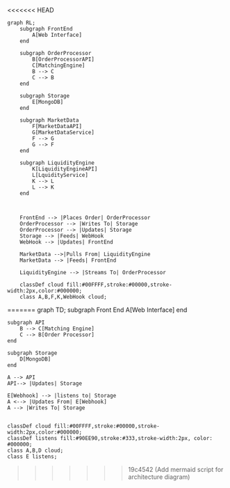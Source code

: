 <<<<<<< HEAD
```mermaid
graph RL;
    subgraph FrontEnd
        A[Web Interface]
    end

    subgraph OrderProcessor
        B[OrderProcessorAPI]
        C[MatchingEngine]
        B --> C
        C --> B
    end

    subgraph Storage
        E[MongoDB]
    end

    subgraph MarketData
        F[MarketDataAPI]
        G[MarketDataService]
        F --> G
        G --> F
    end

    subgraph LiquidityEngine
        K[LiquidityEngineAPI]
        L[LquidityService]
        K --> L
        L --> K
    end
    
    

    FrontEnd --> |Places Order| OrderProcessor
    OrderProcessor --> |Writes To| Storage
    OrderProcessor --> |Updates| Storage
    Storage --> |Feeds| WebHook
    WebHook --> |Updates| FrontEnd

    MarketData -->|Pulls From| LiquidityEngine
    MarketData --> |Feeds| FrontEnd

    LiquidityEngine --> |Streams To| OrderProcessor

    classDef cloud fill:#00FFFF,stroke:#00000,stroke-width:2px,color:#000000;
    class A,B,F,K,WebHook cloud;
```
=======
graph TD;
    subgraph Front End
        A[Web Interface]
    end

    subgraph API
        B --> C[Matching Engine]
        C --> B[Order Processor]
    end

    subgraph Storage
        D[MongoDB]
    end

    A --> API
    API--> |Updates| Storage

    E[Webhook] --> |listens to| Storage
    A <--> |Updates From| E[Webhook]
    A --> |Writes To| Storage 
    

    classDef cloud fill:#00FFFF,stroke:#00000,stroke-width:2px,color:#000000;
    classDef listens fill:#90EE90,stroke:#333,stroke-width:2px, color: #000000;
    class A,B,D cloud;
    class E listens;
>>>>>>> 19c4542 (Add mermaid script for architecture diagram)

